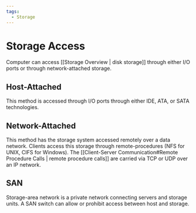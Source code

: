 ```yaml
---
tags:
  - Storage
---
```

# Storage Access
Computer can access [[Storage Overview | disk storage]] through either I/O ports or through network-attached storage.
## Host-Attached
This method is accessed through I/O ports through either IDE, ATA, or SATA technologies.
## Network-Attached
This method has the storage system accessed remotely over a data network. Clients access this storage through remote-procedures (NFS for UNIX, CIFS for Windows). The [[Client-Server Communication#Remote Procedure Calls | remote procedure calls]] are carried via TCP or UDP over an IP network.
## SAN
Storage-area network is a private network connecting servers and storage units. A SAN switch can allow or prohibit access between host and storage. 
